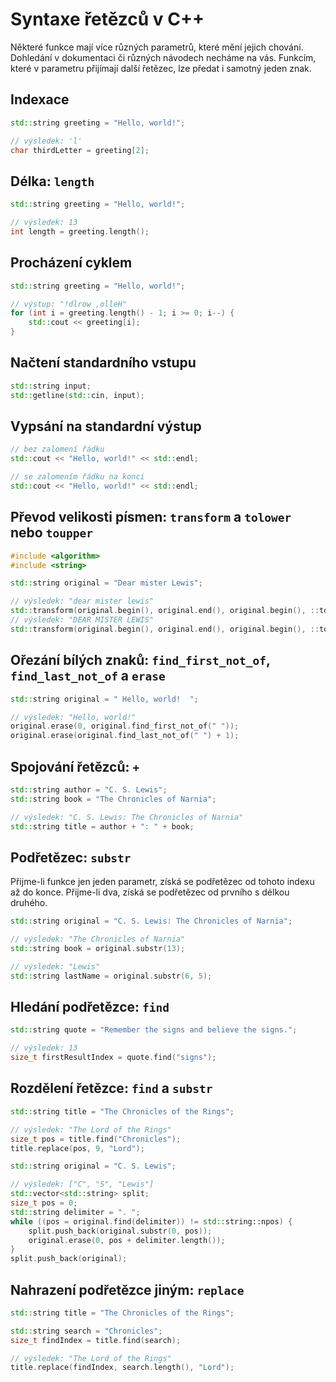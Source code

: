 # Syntaxe řetězců v C++

Některé funkce mají více různých parametrů, které mění jejich chování. Dohledání v dokumentaci či různých návodech
necháme na vás. Funkcím, které v parametru přijímají další řetězec, lze předat i samotný jeden znak.

## Indexace

```cpp
std::string greeting = "Hello, world!";

// výsledek: 'l'
char thirdLetter = greeting[2];
```

## Délka: `length`

```cpp
std::string greeting = "Hello, world!";

// výsledek: 13
int length = greeting.length();
```

## Procházení cyklem

```cpp
std::string greeting = "Hello, world!";

// výstup: "!dlrow ,olleH"
for (int i = greeting.length() - 1; i >= 0; i--) {
    std::cout << greeting[i];
}
```

## Načtení standardního vstupu

```cpp
std::string input;
std::getline(std::cin, input);
```

## Vypsání na standardní výstup

```cpp
// bez zalomení řádku
std::cout << "Hello, world!" << std::endl;

// se zalomením řádku na konci
std::cout << "Hello, world!" << std::endl;
```

## Převod velikosti písmen: `transform` a `tolower` nebo `toupper`

```cpp
#include <algorithm>
#include <string>

std::string original = "Dear mister Lewis";

// výsledek: "dear mister lewis"
std::transform(original.begin(), original.end(), original.begin(), ::tolower);
// výsledek: "DEAR MISTER LEWIS"
std::transform(original.begin(), original.end(), original.begin(), ::toupper);

```

## Ořezání bílých znaků: `find_first_not_of`, `find_last_not_of` a `erase`

```cpp
std::string original = " Hello, world!  ";

// výsledek: "Hello, world!"
original.erase(0, original.find_first_not_of(" "));
original.erase(original.find_last_not_of(" ") + 1);
```

## Spojování řetězců: `+`

```cpp
std::string author = "C. S. Lewis";
std::string book = "The Chronicles of Narnia";

// výsledek: "C. S. Lewis: The Chronicles of Narnia"
std::string title = author + ": " + book;
```

## Podřetězec: `substr`

Přijme-li funkce jen jeden parametr, získá se podřetězec od tohoto indexu až do konce. Přijme-li dva, získá se
podřetězec od prvního s délkou druhého.

```cpp
std::string original = "C. S. Lewis: The Chronicles of Narnia";

// výsledek: "The Chronicles of Narnia"
std::string book = original.substr(13);

// výsledek: "Lewis"
std::string lastName = original.substr(6, 5);
```

## Hledání podřetězce: `find`

```cpp
std::string quote = "Remember the signs and believe the signs.";

// výsledek: 13
size_t firstResultIndex = quote.find("signs");
```

## Rozdělení řetězce: `find` a `substr`

```cpp
std::string title = "The Chronicles of the Rings";

// výsledek: "The Lord of the Rings"
size_t pos = title.find("Chronicles");
title.replace(pos, 9, "Lord");

std::string original = "C. S. Lewis";

// výsledek: ["C", "S", "Lewis"]
std::vector<std::string> split;
size_t pos = 0;
std::string delimiter = ". ";
while ((pos = original.find(delimiter)) != std::string::npos) {
    split.push_back(original.substr(0, pos));
    original.erase(0, pos + delimiter.length());
}
split.push_back(original);
```

## Nahrazení podřetězce jiným: `replace`

```cpp
std::string title = "The Chronicles of the Rings";

std::string search = "Chronicles";
size_t findIndex = title.find(search);

// výsledek: "The Lord of the Rings"
title.replace(findIndex, search.length(), "Lord");
```
